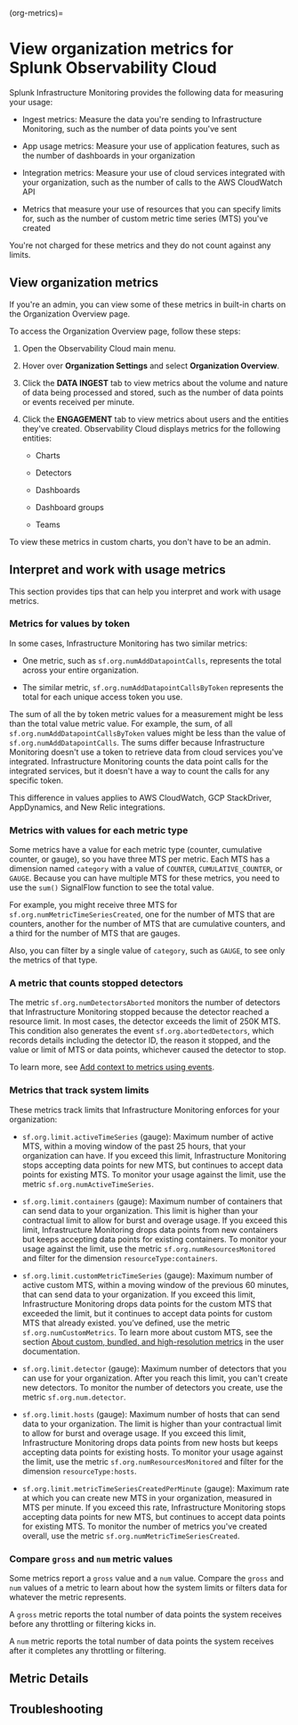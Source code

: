 (org-metrics)=

# View organization metrics for Splunk Observability Cloud

Splunk Infrastructure Monitoring provides the following data for measuring your usage:

* Ingest metrics: Measure the data you're sending to Infrastructure Monitoring, such as the number of data points you've sent

* App usage metrics: Measure your use of application features, such as the number of dashboards in your organization

* Integration metrics: Measure your use of cloud services integrated with your organization, such as the number of calls to the AWS CloudWatch API

* Metrics that measure your use of resources that you can specify limits for, such as the number of custom metric time series (MTS) you've created

You're not charged for these metrics and they do not count against any limits.


## View organization metrics

If you're an admin, you can view some of these metrics in built-in charts on the Organization Overview page.

To access the Organization Overview page, follow these steps:

1. Open the Observability Cloud main menu.

2. Hover over **Organization Settings** and select **Organization Overview**.

3. Click the **DATA INGEST** tab to view metrics about the volume and nature of data being processed and stored, such as the number of data points or events received per minute.

4. Click the **ENGAGEMENT** tab to view metrics about users and the entities they've created. Observability Cloud displays metrics for the following entities:

    - Charts

    - Detectors

    - Dashboards

    - Dashboard groups

    - Teams

To view these metrics in custom charts, you don't have to be an admin.


## Interpret and work with usage metrics

This section provides tips that can help you interpret and work with usage metrics.


### Metrics for values by token

In some cases, Infrastructure Monitoring has two similar metrics:

* One metric, such as `sf.org.numAddDatapointCalls`, represents the total across your entire organization.

* The similar metric, `sf.org.numAddDatapointCallsByToken` represents the total for each unique access token you use.

The sum of all the by token metric values for a measurement might be less than the total value metric value. For example, the sum, of all `sf.org.numAddDatapointCallsByToken` values might be less than the value of `sf.org.numAddDatapointCalls`. The sums differ because Infrastructure Monitoring doesn't use a token to retrieve data from cloud services you've integrated. Infrastructure Monitoring counts the data point calls for the integrated services, but it doesn't have a way to count the calls for any specific token.

This difference in values applies to AWS CloudWatch, GCP StackDriver, AppDynamics, and New Relic integrations.


### Metrics with values for each metric type

Some metrics have a value for each metric type (counter, cumulative counter, or gauge), so you have three MTS per metric. Each MTS has a dimension named `category` with a value of `COUNTER`, `CUMULATIVE_COUNTER`, or `GAUGE`. Because you can have multiple MTS for these metrics, you need to use the `sum()` SignalFlow function to see the total value.

For example, you might receive three MTS for `sf.org.numMetricTimeSeriesCreated`, one for the number of MTS that are counters, another for the number of MTS that are cumulative counters, and a third for the number of MTS that are gauges.

Also, you can filter by a single value of `category`, such as `GAUGE`, to see only the metrics of that type.


### A metric that counts stopped detectors

The metric `sf.org.numDetectorsAborted` monitors the number of detectors that Infrastructure Monitoring stopped because the detector reached a resource limit. In most cases, the detector exceeds the limit of 250K MTS. This condition also generates the event `sf.org.abortedDetectors`, which records details including the detector ID, the reason it stopped, and the value or limit of MTS or data points, whichever caused the detector to stop.

To learn more, see [Add context to metrics using events](../alerts-detectors-notifications/view-data-events.rst).


### Metrics that track system limits

These metrics track limits that Infrastructure Monitoring enforces for your organization:



* `sf.org.limit.activeTimeSeries` (gauge): Maximum number of active MTS, within a moving window of the past 25 hours, that your organization can have. If you exceed this limit, Infrastructure Monitoring stops accepting data points for new MTS, but continues to accept data points for existing MTS. To monitor your usage against the limit, use the metric `sf.org.numActiveTimeSeries`.

* `sf.org.limit.containers` (gauge): Maximum number of containers that can send data to your organization. This limit is higher than your contractual limit to allow for burst and overage usage. If you exceed this limit, Infrastructure Monitoring drops data points from new containers but keeps accepting data points for existing containers. To monitor your usage against the limit, use the metric `sf.org.numResourcesMonitored` and filter for the dimension `resourceType:containers`.

* `sf.org.limit.customMetricTimeSeries` (gauge): Maximum number of active custom MTS, within a moving window of the previous 60 minutes, that can send data to your organization. If you exceed this limit, Infrastructure Monitoring drops data points for the custom MTS that exceeded the limit, but it continues to accept data points for custom MTS that already existed. you’ve defined, use the metric `sf.org.numCustomMetrics`. To learn more about custom MTS, see the section [About custom, bundled, and high-resolution metrics](https://docs.splunk.com/Observability/admin/monitor-imm-billing-usage.html#about-custom-bundled-and-high-resolution-metrics) in the user documentation.

* `sf.org.limit.detector` (gauge): Maximum number of detectors that you can use for your organization. After you reach this limit, you can't create new detectors. To monitor the number of detectors you create, use the metric `sf.org.num.detector`.

* `sf.org.limit.hosts` (gauge): Maximum number of hosts that can send data to your organization. The limit is higher than your contractual limit to allow for burst and overage usage. If you exceed this limit, Infrastructure Monitoring drops data points from new hosts but keeps accepting data points for existing hosts. To monitor your usage against the limit, use the metric `sf.org.numResourcesMonitored` and filter for the dimension `resourceType:hosts`.

* `sf.org.limit.metricTimeSeriesCreatedPerMinute` (gauge): Maximum rate at which you can create new MTS in your organization, measured in MTS per minute. If you exceed this rate, Infrastructure Monitoring stops accepting data points for new MTS, but continues to accept data points for existing MTS. To monitor the number of metrics you've created overall, use the metric `sf.org.numMetricTimeSeriesCreated`.


### Compare `gross` and `num` metric values

Some metrics report a `gross` value and a `num` value. Compare the `gross` and `num` values of a metric to learn about how the system limits or filters data for whatever the metric represents.

A `gross` metric reports the total number of data points the system receives before any throttling or filtering kicks in.

A `num` metric reports the total number of data points the system receives after it completes any throttling or filtering.


## Metric Details

<div class="metrics-yaml" url="https://raw.githubusercontent.com/signalfx/integrations/master/signalfx-org-metrics/metrics.yaml"></div>

## Troubleshooting

```{include} /_includes/troubleshooting.md
```
